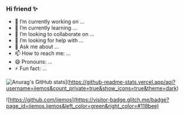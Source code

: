 ### Hi friend ✨

- 🔭 I’m currently working on ...
- 🌱 I’m currently learning ...
- 👯 I’m looking to collaborate on ...
- 🤔 I’m looking for help with ...
- 💬 Ask me about ...
- 📫 How to reach me: ...
- 😄 Pronouns: ...
- ⚡ Fun fact: ...



![Anurag's GitHub stats](https://github.com/iiemos)](https://github-readme-stats.vercel.app/api?username=iiemos&count_private=true&show_icons=true&theme=dark)

![https://github.com/iiemos](https://visitor-badge.glitch.me/badge?page_id=iiemos.iiemos&left_color=green&right_color=#118bee)


